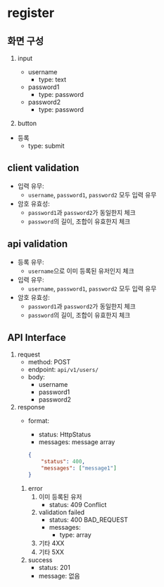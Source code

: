 
# register

## 화면 구성
1. input
    - username
        - type: text
    - password1
        - type: password
    - password2
        - type: password

2. button
- 등록
    - type: submit

## client validation
- 입력 유무:
    - `username`, `password1`, `password2` 모두 입력 유무
- 암호 유효성: 
    - `password1`과 `password2`가 동일한지 체크
    - `password`의 길이, 조합이 유효한지 체크

## api validation
- 등록 유무: 
    - `username`으로 이미 등록된 유저인지 체크
- 입력 유무:
    - `username`, `password1`, `password2` 모두 입력 유무
- 암호 유효성: 
    - `password1`과 `password2`가 동일한지 체크
    - `password`의 길이, 조합이 유효한지 체크

## API Interface
1. request
    - method: POST
    - endpoint: `api/v1/users/`
    - body:
        - username
        - password1
        - password2
2. response
    - format:
        - status: HttpStatus
        - messages: message array

        ```json
        {
            "status": 400,
            "messages": ["message1"]
        }
        ```
    1. error
        1. 이미 등록된 유저
            - status: 409 Conflict
        2. validation failed
            - status: 400 BAD_REQUEST
            - messages:
                - type: array
        3. 기타 4XX
        4. 기타 5XX
    2. success
        - status: 201
        - message: 없음
    
